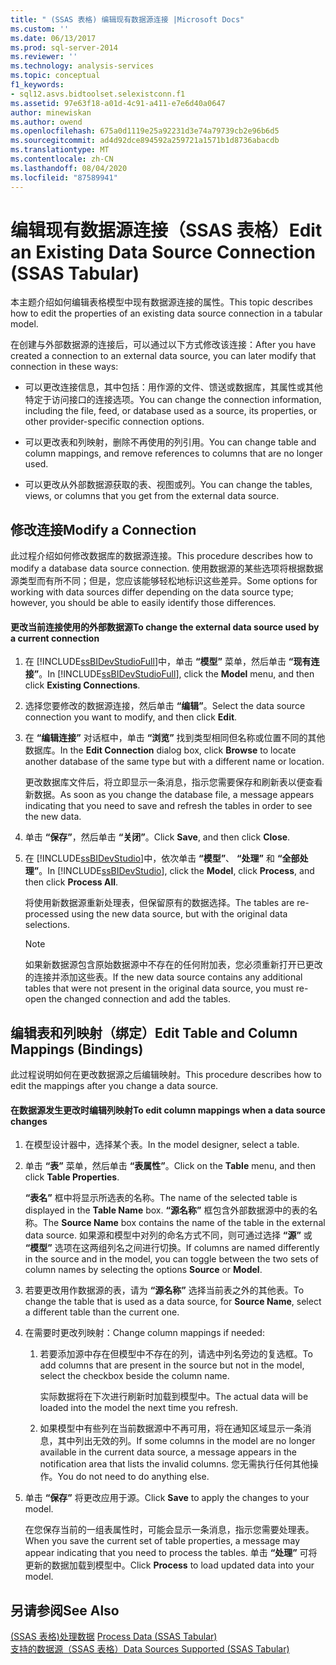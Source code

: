 ```yaml
---
title: " (SSAS 表格) 编辑现有数据源连接 |Microsoft Docs"
ms.custom: ''
ms.date: 06/13/2017
ms.prod: sql-server-2014
ms.reviewer: ''
ms.technology: analysis-services
ms.topic: conceptual
f1_keywords:
- sql12.asvs.bidtoolset.selexistconn.f1
ms.assetid: 97e63f18-a01d-4c91-a411-e7e6d40a0647
author: minewiskan
ms.author: owend
ms.openlocfilehash: 675a0d1119e25a92231d3e74a79739cb2e96b6d5
ms.sourcegitcommit: ad4d92dce894592a259721a1571b1d8736abacdb
ms.translationtype: MT
ms.contentlocale: zh-CN
ms.lasthandoff: 08/04/2020
ms.locfileid: "87589941"
---
```

# <a name="edit-an-existing-data-source-connection-ssas-tabular"></a><span data-ttu-id="81068-102">编辑现有数据源连接（SSAS 表格）</span><span class="sxs-lookup"><span data-stu-id="81068-102">Edit an Existing Data Source Connection (SSAS Tabular)</span></span>
  <span data-ttu-id="81068-103">本主题介绍如何编辑表格模型中现有数据源连接的属性。</span><span class="sxs-lookup"><span data-stu-id="81068-103">This topic describes how to edit the properties of an existing data source connection in a tabular model.</span></span>  
  
 <span data-ttu-id="81068-104">在创建与外部数据源的连接后，可以通过以下方式修改该连接：</span><span class="sxs-lookup"><span data-stu-id="81068-104">After you have created a connection to an external data source, you can later modify that connection in these ways:</span></span>  
  
-   <span data-ttu-id="81068-105">可以更改连接信息，其中包括：用作源的文件、馈送或数据库，其属性或其他特定于访问接口的连接选项。</span><span class="sxs-lookup"><span data-stu-id="81068-105">You can change the connection information, including the file, feed, or database used as a source, its properties, or other provider-specific connection options.</span></span>  
  
-   <span data-ttu-id="81068-106">可以更改表和列映射，删除不再使用的列引用。</span><span class="sxs-lookup"><span data-stu-id="81068-106">You can change table and column mappings, and remove references to columns that are no longer used.</span></span>  
  
-   <span data-ttu-id="81068-107">可以更改从外部数据源获取的表、视图或列。</span><span class="sxs-lookup"><span data-stu-id="81068-107">You can change the tables, views, or columns that you get from the external data source.</span></span>  
  
## <a name="modify-a-connection"></a><span data-ttu-id="81068-108">修改连接</span><span class="sxs-lookup"><span data-stu-id="81068-108">Modify a Connection</span></span>  
 <span data-ttu-id="81068-109">此过程介绍如何修改数据库的数据源连接。</span><span class="sxs-lookup"><span data-stu-id="81068-109">This procedure describes how to modify a database data source connection.</span></span> <span data-ttu-id="81068-110">使用数据源的某些选项将根据数据源类型而有所不同；但是，您应该能够轻松地标识这些差异。</span><span class="sxs-lookup"><span data-stu-id="81068-110">Some options for working with data sources differ depending on the data source type; however, you should be able to easily identify those differences.</span></span>  
  
#### <a name="to-change-the-external-data-source-used-by-a-current-connection"></a><span data-ttu-id="81068-111">更改当前连接使用的外部数据源</span><span class="sxs-lookup"><span data-stu-id="81068-111">To change the external data source used by a current connection</span></span>  
  
1.  <span data-ttu-id="81068-112">在 [!INCLUDE[ssBIDevStudioFull](../includes/ssbidevstudiofull-md.md)]中，单击 **“模型”** 菜单，然后单击 **“现有连接”**。</span><span class="sxs-lookup"><span data-stu-id="81068-112">In [!INCLUDE[ssBIDevStudioFull](../includes/ssbidevstudiofull-md.md)], click the **Model** menu, and then click **Existing Connections**.</span></span>  
  
2.  <span data-ttu-id="81068-113">选择您要修改的数据源连接，然后单击 **“编辑”**。</span><span class="sxs-lookup"><span data-stu-id="81068-113">Select the data source connection you want to modify, and then click **Edit**.</span></span>  
  
3.  <span data-ttu-id="81068-114">在 **“编辑连接”** 对话框中，单击 **“浏览”** 找到类型相同但名称或位置不同的其他数据库。</span><span class="sxs-lookup"><span data-stu-id="81068-114">In the **Edit Connection** dialog box, click **Browse** to locate another database of the same type but with a different name or location.</span></span>  
  
     <span data-ttu-id="81068-115">更改数据库文件后，将立即显示一条消息，指示您需要保存和刷新表以便查看新数据。</span><span class="sxs-lookup"><span data-stu-id="81068-115">As soon as you change the database file, a message appears indicating that you need to save and refresh the tables in order to see the new data.</span></span>  
  
4.  <span data-ttu-id="81068-116">单击 **“保存”**，然后单击 **“关闭”**。</span><span class="sxs-lookup"><span data-stu-id="81068-116">Click **Save**, and then click **Close**.</span></span>  
  
5.  <span data-ttu-id="81068-117">在 [!INCLUDE[ssBIDevStudio](../includes/ssbidevstudio-md.md)]中，依次单击 **“模型”**、 **“处理”** 和 **“全部处理”**。</span><span class="sxs-lookup"><span data-stu-id="81068-117">In [!INCLUDE[ssBIDevStudio](../includes/ssbidevstudio-md.md)], click the **Model**, click **Process**, and then click **Process All**.</span></span>  
  
     <span data-ttu-id="81068-118">将使用新数据源重新处理表，但保留原有的数据选择。</span><span class="sxs-lookup"><span data-stu-id="81068-118">The tables are re-processed using the new data source, but with the original data selections.</span></span>  
  
    > [!NOTE]  
    >  <span data-ttu-id="81068-119">如果新数据源包含原始数据源中不存在的任何附加表，您必须重新打开已更改的连接并添加这些表。</span><span class="sxs-lookup"><span data-stu-id="81068-119">If the new data source contains any additional tables that were not present in the original data source, you must re-open the changed connection and add the tables.</span></span>  
  
## <a name="edit-table-and-column-mappings-bindings"></a><span data-ttu-id="81068-120">编辑表和列映射（绑定）</span><span class="sxs-lookup"><span data-stu-id="81068-120">Edit Table and Column Mappings (Bindings)</span></span>  
 <span data-ttu-id="81068-121">此过程说明如何在更改数据源之后编辑映射。</span><span class="sxs-lookup"><span data-stu-id="81068-121">This procedure describes how to edit the mappings after you change a data source.</span></span>  
  
#### <a name="to-edit-column-mappings-when-a-data-source-changes"></a><span data-ttu-id="81068-122">在数据源发生更改时编辑列映射</span><span class="sxs-lookup"><span data-stu-id="81068-122">To edit column mappings when a data source changes</span></span>  
  
1.  <span data-ttu-id="81068-123">在模型设计器中，选择某个表。</span><span class="sxs-lookup"><span data-stu-id="81068-123">In the model designer, select a table.</span></span>  
  
2.  <span data-ttu-id="81068-124">单击 **“表”** 菜单，然后单击 **“表属性”**。</span><span class="sxs-lookup"><span data-stu-id="81068-124">Click on the **Table** menu, and then click **Table Properties**.</span></span>  
  
     <span data-ttu-id="81068-125">**“表名”** 框中将显示所选表的名称。</span><span class="sxs-lookup"><span data-stu-id="81068-125">The name of the selected table is displayed in the **Table Name** box.</span></span> <span data-ttu-id="81068-126">**“源名称”** 框包含外部数据源中的表的名称。</span><span class="sxs-lookup"><span data-stu-id="81068-126">The **Source Name** box contains the name of the table in the external data source.</span></span> <span data-ttu-id="81068-127">如果源和模型中对列的命名方式不同，则可通过选择 **“源”** 或 **“模型”** 选项在这两组列名之间进行切换。</span><span class="sxs-lookup"><span data-stu-id="81068-127">If columns are named differently in the source and in the model, you can toggle between the two sets of column names by selecting the options **Source** or **Model**.</span></span>  
  
3.  <span data-ttu-id="81068-128">若要更改用作数据源的表，请为 **“源名称”** 选择当前表之外的其他表。</span><span class="sxs-lookup"><span data-stu-id="81068-128">To change the table that is used as a data source, for **Source Name**, select a different table than the current one.</span></span>  
  
4.  <span data-ttu-id="81068-129">在需要时更改列映射：</span><span class="sxs-lookup"><span data-stu-id="81068-129">Change column mappings if needed:</span></span>  
  
    1.  <span data-ttu-id="81068-130">若要添加源中存在但模型中不存在的列，请选中列名旁边的复选框。</span><span class="sxs-lookup"><span data-stu-id="81068-130">To add columns that are present in the source but not in the model, select the checkbox beside the column name.</span></span>  
  
         <span data-ttu-id="81068-131">实际数据将在下次进行刷新时加载到模型中。</span><span class="sxs-lookup"><span data-stu-id="81068-131">The actual data will be loaded into the model the next time you refresh.</span></span>  
  
    2.  <span data-ttu-id="81068-132">如果模型中有些列在当前数据源中不再可用，将在通知区域显示一条消息，其中列出无效的列。</span><span class="sxs-lookup"><span data-stu-id="81068-132">If some columns in the model are no longer available in the current data source, a message appears in the notification area that lists the invalid columns.</span></span> <span data-ttu-id="81068-133">您无需执行任何其他操作。</span><span class="sxs-lookup"><span data-stu-id="81068-133">You do not need to do anything else.</span></span>  
  
5.  <span data-ttu-id="81068-134">单击 **“保存”** 将更改应用于源。</span><span class="sxs-lookup"><span data-stu-id="81068-134">Click **Save** to apply the changes to your model.</span></span>  
  
     <span data-ttu-id="81068-135">在您保存当前的一组表属性时，可能会显示一条消息，指示您需要处理表。</span><span class="sxs-lookup"><span data-stu-id="81068-135">When you save the current set of table properties, a message may appear indicating that you need to process the tables.</span></span> <span data-ttu-id="81068-136">单击 **“处理”** 可将更新的数据加载到模型中。</span><span class="sxs-lookup"><span data-stu-id="81068-136">Click **Process** to load updated data into your model.</span></span>  
  
## <a name="see-also"></a><span data-ttu-id="81068-137">另请参阅</span><span class="sxs-lookup"><span data-stu-id="81068-137">See Also</span></span>  
 <span data-ttu-id="81068-138">[&#40;SSAS 表格&#41;处理数据](process-data-ssas-tabular.md) </span><span class="sxs-lookup"><span data-stu-id="81068-138">[Process Data &#40;SSAS Tabular&#41;](process-data-ssas-tabular.md) </span></span>  
 [<span data-ttu-id="81068-139">支持的数据源（SSAS 表格）</span><span class="sxs-lookup"><span data-stu-id="81068-139">Data Sources Supported &#40;SSAS Tabular&#41;</span></span>](tabular-models/data-sources-supported-ssas-tabular.md)  
  
  
